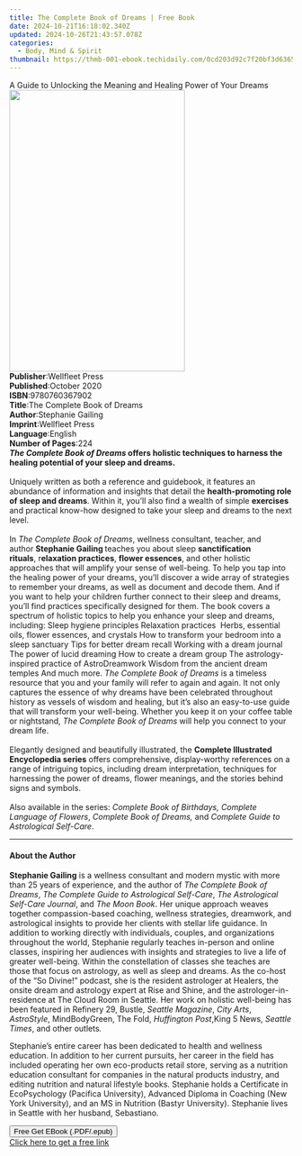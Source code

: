 ```yaml
---
title: The Complete Book of Dreams | Free Book
date: 2024-10-21T16:18:02.340Z
updated: 2024-10-26T21:43:57.078Z
categories:
  - Body, Mind & Spirit
thumbnail: https://thmb-001-ebook.techidaily.com/0cd203d92c7f20bf3d636531fdacd5969421b8d99eb9b91251346417026ab91c.jpg
---
```

<main id="book-container">
  <div class="flex flex-col">
    <div class="book-brief flex-1 py-6 px-4 sm:p-6 md:py-10 md:px-8">
      <!-- brief-->
      <div class="book-brief-main">
        A Guide to Unlocking the Meaning and Healing Power of Your Dreams
      </div>
    </div>
    <div
      class="book-meta-info flex-1 grid gap-4 col-start-1 col-end-3 row-start-1 sm:mb-6 sm:grid-cols-4 lg:gap-6 lg:col-start-2 lg:row-end-6 lg:row-span-6 lg:mb-0"
    >
      <div
        class="book-meta-info-left place-content-center mt-4 p-4 text-sm leading-6 col-start-2 col-span-2 dark:text-slate-400"
      >
        <img
          class="w-full h-500 object-cover rounded-lg sm:h-255 sm:col-span-2 lg:col-span-full"
          src="https://img-001-ebook.techidaily.com/8f8f3aef76e45beef23d3d631330a76547c8f72397033357b99ea35254045df5.jpg"
          alt=""
          width="312"
          height="500"
        />
      </div>
      <div
        class="book-meta-info-right mt-2 col-start-1 row-start-2 col-span-3 self-center"
      >
        <!-- meta data  -->
        <div class="flex flex-col px-4 md:px-8">
          <div class="flex-1">
            <strong>Publisher</strong>:<span class="px-2">Wellfleet Press</span>
          </div>
          <div class="flex-1">
            <strong>Published</strong>:<span class="px-2">October 2020</span>
          </div>
          <div class="flex-1">
            <strong>ISBN</strong>:<span class="px-2">9780760367902</span>
          </div>
          <div class="flex-1">
            <strong>Title</strong>:<span class="px-2"
              >The Complete Book of Dreams</span
            >
          </div>
          <div class="flex-1">
            <strong>Author</strong>:<span class="px-2">Stephanie Gailing</span>
          </div>
          <div class="flex-1">
            <strong>Imprint</strong>:<span class="px-2">Wellfleet Press</span>
          </div>
          <div class="flex-1">
            <strong>Language</strong>:<span class="px-2">English</span>
          </div>
          <div class="flex-1">
            <strong>Number of Pages</strong>:<span class="px-2">224</span>
          </div>
        </div>
      </div>
    </div>
    <div class="book-description flex-1 py-6 px-4 sm:p-6 md:py-10 md:px-8">
      <div class="book-description-main">
        <div accordion-content="" id="description">
          <b
            ><i>The Complete Book of Dreams</i>&nbsp;offers holistic techniques
            to harness the healing potential of your sleep and dreams.</b
          ><br />
          &nbsp;<br />
          Uniquely written as both a reference and guidebook, it features an
          abundance of information and insights that detail the
          <b>health-promoting role of sleep and dreams</b>. Within it, you’ll
          also find a wealth of simple <b>exercises</b> and practical know-how
          designed to take your sleep and dreams to the next level.<br />
          &nbsp;<br />
          In <i>The Complete Book of Dreams</i>, wellness consultant, teacher,
          and author&nbsp;<b>Stephanie Gailing&nbsp;</b>teaches you&nbsp;about
          sleep <b>sanctification rituals</b>,&nbsp;r<b>elaxation practices</b
          >,&nbsp;<b>flower essences</b>, and&nbsp;other holistic
          approaches&nbsp;that will amplify your sense of well-being. To help
          you tap into the healing power of your dreams, you’ll discover a wide
          array of strategies to remember your dreams, as well as document and
          decode them. And if you want to help your children further connect to
          their sleep and dreams, you’ll find practices specifically designed
          for them. The book covers a spectrum of holistic topics to help you
          enhance your sleep and dreams, including: Sleep hygiene principles
          Relaxation practices&nbsp; Herbs, essential oils, flower essences, and
          crystals How to transform your bedroom into a sleep sanctuary Tips for
          better dream recall Working with a dream journal The power of lucid
          dreaming How to create a dream group The astrology-inspired practice
          of AstroDreamwork Wisdom from the ancient dream temples And much more.
          <i>The Complete Book of Dreams</i> is a timeless resource that you and
          your family will refer to again and again. It not only captures the
          essence of why dreams have been celebrated throughout history as
          vessels of wisdom and healing, but it’s also an easy-to-use guide that
          will transform your well-being. Whether you keep it on your coffee
          table or nightstand, <i>The Complete Book of Dreams</i> will help you
          connect to your dream life. <br /><br />
          Elegantly designed and beautifully illustrated, the
          <b>Complete Illustrated Encyclopedia series</b> offers comprehensive,
          display-worthy references on a range of intriguing topics, including
          dream interpretation, techniques for harnessing the power of dreams,
          flower meanings, and the stories behind signs and symbols.<br /><br />
          Also available in the series: <i>Complete Book of Birthdays,&nbsp;</i
          ><i>Complete Language of Flowers</i>,
          <i>Complete Book of Dreams,&nbsp;</i>and
          <i>Complete Guide to Astrological Self-Care</i>.
        </div>
        <div class="accordion-fader"></div>
      </div>
    </div>
    <div class="book-excerpts flex-1 py-6 px-4 sm:p-6 md:py-10 md:px-8">
      <!-- excerpts-->
      <div class="book-excerpts-main">
        <hr />
        <h4 class="placeholder placeholder-heading">
          <span>About the Author</span>
        </h4>
        <p></p>
        <p>
          <b>Stephanie Gailing</b> is a wellness consultant and modern mystic
          with more than 25 years of experience, and the author of
          <i>The Complete Book of Dreams</i>,
          <i>The Complete Guide to Astrological Self-Care</i>,
          <i>The Astrological Self-Care Journal</i>, and <i>The Moon Book</i>.
          Her unique approach weaves together compassion-based coaching,
          wellness strategies, dreamwork, and astrological insights to provide
          her clients with stellar life guidance. In addition to working
          directly with individuals, couples, and organizations throughout the
          world, Stephanie regularly teaches in-person and online classes,
          inspiring her audiences with insights and strategies to live a life of
          greater well-being. Within the constellation of classes she teaches
          are those that focus on astrology, as well as sleep and dreams. As the
          co-host of the “So Divine!” podcast, she is the resident astrologer at
          Healers, the onsite dream and astrology expert at Rise and Shine, and
          the astrologer-in-residence at The Cloud Room in Seattle. Her work on
          holistic well-being has been featured in Refinery 29, Bustle,
          <i>Seattle Magazine</i>, <i>City Arts</i>, <i>AstroStyle</i>,
          MindBodyGreen, The Fold, <i>Huffington Post</i>,<i></i>King 5 News,<i>
            Seattle Times</i
          >, and other outlets<i>.&nbsp;</i>
        </p>
        <p>
          Stephanie’s entire career has been dedicated to health and wellness
          education. In addition to her current pursuits, her career in the
          field has included operating her own eco-products retail store,
          serving as a nutrition education consultant for companies in the
          natural products industry, and editing nutrition and natural lifestyle
          books. Stephanie holds a Certificate in EcoPsychology (Pacifica
          University), Advanced Diploma in Coaching (New York University), and
          an MS in Nutrition (Bastyr University). Stephanie lives in Seattle
          with her husband, Sebastiano.
        </p>
        <p></p>
      </div>
    </div>
    <div
      class="book-about-author flex-1 py-6 px-4 sm:p-6 md:py-10 md:px-8"
    ></div>
    <div class="book-free-get flex-1 py-6 px-4 sm:p-6 md:py-10 md:px-8">
      <button
        id="btn-free-get"
        class="bg-blue-500 hover:bg-blue-700 text-white font-bold py-2 px-4 rounded"
      >
        Free Get EBook (.PDF/.epub)
      </button>
      <div id="countdown-display" class="px-2 text-lg mt-2"></div>
      <a
        id="free-link"
        class="hidden bg-blue-500 hover:bg-blue-700 text-white font-bold py-2 px-4 rounded"
        href="https://www.ebooks.com/en-us/book/210199552/the-complete-book-of-dreams/stephanie-gailing/"
        target="_blank"
        >Click here to get a free link</a
      >
    </div>
    <script>
      let countdownTime = 0;
      let countdownInterval = null;
      document
        .getElementById('btn-free-get')
        .addEventListener('click', startCountdown);
      function startCountdown() {
        countdownTime = new Date().getTime() + 60000 * 3;
        countdownInterval = setInterval(updateCountdown, 1000);
        document.getElementById('btn-free-get').disabled = true;
        document
          .getElementById('btn-free-get')
          .classList.add('bg-gray-500', 'cursor-not-allowed');
      }
      function updateCountdown() {
        let currentTime = new Date().getTime();
        let timeLeft = countdownTime - currentTime;
        let secondsLeft = Math.floor(timeLeft / 1000);
        document.getElementById('countdown-display').innerHTML =
          `Remaining time: ${secondsLeft} seconds.`;
        if (secondsLeft <= 0) {
          clearInterval(countdownInterval);
          document.getElementById('btn-free-get').classList.add('hidden');
          document.getElementById('free-link').classList.remove('hidden');
          document.getElementById('countdown-display').innerHTML = '';
        }
      }
    </script>
  </div>
</main>

<ins class="adsbygoogle"
      style="display:block"
      data-ad-client="ca-pub-7571918770474297"
      data-ad-slot="8358498916"
      data-ad-format="auto"
      data-full-width-responsive="true"></ins>
    